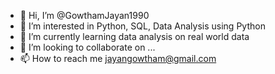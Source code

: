 - 👋 Hi, I’m @GowthamJayan1990
- 👀 I’m interested in Python, SQL, Data Analysis using Python
- 🌱 I’m currently learning data analysis on real world data
- 💞️ I’m looking to collaborate on ...
- 📫 How to reach me jayangowtham@gmail.com

<!---
GowthamJayan1990/GowthamJayan1990 is a ✨ special ✨ repository because its `README.md` (this file) appears on your GitHub profile.
You can click the Preview link to take a look at your changes.
--->
